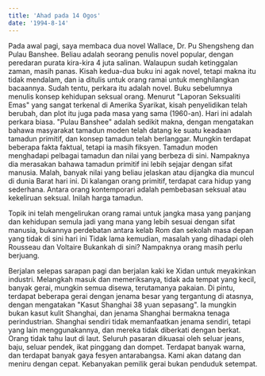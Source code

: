 ```yaml
---
title: 'Ahad pada 14 Ogos'
date: '1994-8-14'
---
```


Pada awal pagi, saya membaca dua novel Wallace, Dr. Pu Shengsheng dan Pulau Banshee. Beliau adalah seorang penulis novel popular, dengan peredaran purata kira-kira 4 juta salinan. Walaupun sudah ketinggalan zaman, masih panas. Kisah kedua-dua buku ini agak novel, tetapi makna itu tidak mendalam, dan ia ditulis untuk orang ramai untuk menghilangkan bacaannya. Sudah tentu, perkara itu adalah novel. Buku sebelumnya menulis konsep kehidupan seksual orang. Menurut "Laporan Seksualiti Emas" yang sangat terkenal di Amerika Syarikat, kisah penyelidikan telah berubah, dan plot itu juga pada masa yang sama (1960-an). Hari ini adalah perkara biasa. "Pulau Banshee" adalah sedikit makna, dengan mengatakan bahawa masyarakat tamadun moden telah datang ke suatu keadaan tamadun primitif, dan konsep tamadun telah berlanggar. Mungkin terdapat beberapa fakta faktual, tetapi ia masih fiksyen. Tamadun moden menghadapi pelbagai tamadun dan nilai yang berbeza di sini. Nampaknya dia merasakan bahawa tamadun primitif ini lebih sejajar dengan sifat manusia. Malah, banyak nilai yang beliau jelaskan atau dijangka dia muncul di dunia Barat hari ini. Di kalangan orang primitif, terdapat cara hidup yang sederhana. Antara orang kontemporari adalah pembebasan seksual atau kekeliruan seksual. Inilah harga tamadun.

Topik ini telah mengelirukan orang ramai untuk jangka masa yang panjang dan kehidupan semula jadi yang mana yang lebih sesuai dengan sifat manusia, bukannya perdebatan antara kelab Rom dan sekolah masa depan yang tidak di sini hari ini Tidak lama kemudian, masalah yang dihadapi oleh Rousseau dan Voltaire Bukankah di sini? Nampaknya orang masih perlu berjuang.

Berjalan selepas sarapan pagi dan berjalan kaki ke Xidan untuk meyakinkan industri. Melangkah masuk dan memeriksanya, tidak ada tempat yang kecil, banyak gerai, mungkin semua disewa, terutamanya pakaian. Di pintu, terdapat beberapa gerai dengan jenama besar yang tergantung di atasnya, dengan mengatakan "Kasut Shanghai 38 yuan sepasang". Ia mungkin bukan kasut kulit Shanghai, dan jenama Shanghai bermakna tenaga perindustrian. Shanghai sendiri tidak memanfaatkan jenama sendiri, tetapi yang lain menggunakannya, dan mereka tidak diberkati dengan berkat. Orang tidak tahu laut di laut. Seluruh pasaran dikuasai oleh seluar jeans, baju, seluar pendek, ikat pinggang dan dompet. Terdapat banyak warna, dan terdapat banyak gaya fesyen antarabangsa. Kami akan datang dan meniru dengan cepat. Kebanyakan pemilik gerai bukan penduduk setempat.

